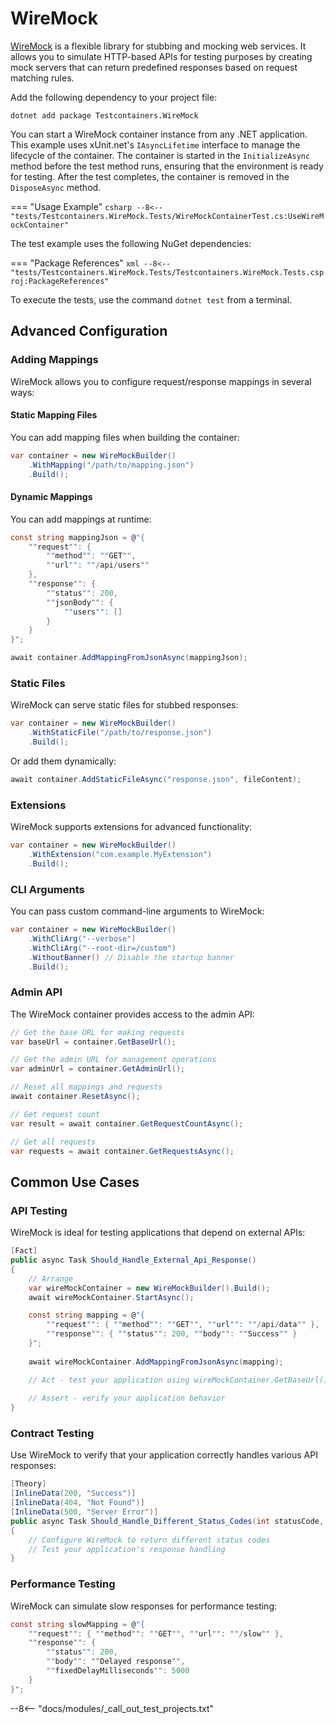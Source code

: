 # WireMock

[WireMock](https://wiremock.org/) is a flexible library for stubbing and mocking web services. It allows you to simulate HTTP-based APIs for testing purposes by creating mock servers that can return predefined responses based on request matching rules.

Add the following dependency to your project file:

```shell title="NuGet"
dotnet add package Testcontainers.WireMock
```

You can start a WireMock container instance from any .NET application. This example uses xUnit.net's `IAsyncLifetime` interface to manage the lifecycle of the container. The container is started in the `InitializeAsync` method before the test method runs, ensuring that the environment is ready for testing. After the test completes, the container is removed in the `DisposeAsync` method.

=== "Usage Example"
    ```csharp
    --8<-- "tests/Testcontainers.WireMock.Tests/WireMockContainerTest.cs:UseWireMockContainer"
    ```

The test example uses the following NuGet dependencies:

=== "Package References"
    ```xml
    --8<-- "tests/Testcontainers.WireMock.Tests/Testcontainers.WireMock.Tests.csproj:PackageReferences"
    ```

To execute the tests, use the command `dotnet test` from a terminal.

## Advanced Configuration

### Adding Mappings

WireMock allows you to configure request/response mappings in several ways:

#### Static Mapping Files

You can add mapping files when building the container:

```csharp
var container = new WireMockBuilder()
    .WithMapping("/path/to/mapping.json")
    .Build();
```

#### Dynamic Mappings

You can add mappings at runtime:

```csharp
const string mappingJson = @"{
    ""request"": {
        ""method"": ""GET"",
        ""url"": ""/api/users""
    },
    ""response"": {
        ""status"": 200,
        ""jsonBody"": {
            ""users"": []
        }
    }
}";

await container.AddMappingFromJsonAsync(mappingJson);
```

### Static Files

WireMock can serve static files for stubbed responses:

```csharp
var container = new WireMockBuilder()
    .WithStaticFile("/path/to/response.json")
    .Build();
```

Or add them dynamically:

```csharp
await container.AddStaticFileAsync("response.json", fileContent);
```

### Extensions

WireMock supports extensions for advanced functionality:

```csharp
var container = new WireMockBuilder()
    .WithExtension("com.example.MyExtension")
    .Build();
```

### CLI Arguments

You can pass custom command-line arguments to WireMock:

```csharp
var container = new WireMockBuilder()
    .WithCliArg("--verbose")
    .WithCliArg("--root-dir=/custom")
    .WithoutBanner() // Disable the startup banner
    .Build();
```

### Admin API

The WireMock container provides access to the admin API:

```csharp
// Get the base URL for making requests
var baseUrl = container.GetBaseUrl();

// Get the admin URL for management operations
var adminUrl = container.GetAdminUrl();

// Reset all mappings and requests
await container.ResetAsync();

// Get request count
var result = await container.GetRequestCountAsync();

// Get all requests
var requests = await container.GetRequestsAsync();
```

## Common Use Cases

### API Testing

WireMock is ideal for testing applications that depend on external APIs:

```csharp
[Fact]
public async Task Should_Handle_External_Api_Response()
{
    // Arrange
    var wireMockContainer = new WireMockBuilder().Build();
    await wireMockContainer.StartAsync();

    const string mapping = @"{
        ""request"": { ""method"": ""GET"", ""url"": ""/api/data"" },
        ""response"": { ""status"": 200, ""body"": ""Success"" }
    }";
    
    await wireMockContainer.AddMappingFromJsonAsync(mapping);

    // Act - test your application using wireMockContainer.GetBaseUrl()
    
    // Assert - verify your application behavior
}
```

### Contract Testing

Use WireMock to verify that your application correctly handles various API responses:

```csharp
[Theory]
[InlineData(200, "Success")]
[InlineData(404, "Not Found")]
[InlineData(500, "Server Error")]
public async Task Should_Handle_Different_Status_Codes(int statusCode, string message)
{
    // Configure WireMock to return different status codes
    // Test your application's response handling
}
```

### Performance Testing

WireMock can simulate slow responses for performance testing:

```csharp
const string slowMapping = @"{
    ""request"": { ""method"": ""GET"", ""url"": ""/slow"" },
    ""response"": { 
        ""status"": 200,
        ""body"": ""Delayed response"",
        ""fixedDelayMilliseconds"": 5000
    }
}";
```

--8<-- "docs/modules/_call_out_test_projects.txt"